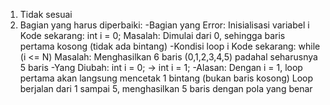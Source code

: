 1. Tidak sesuai
2. Bagian yang harus diperbaiki:
-Bagian yang Error:
Inisialisasi variabel i
Kode sekarang: int i = 0;
Masalah: Dimulai dari 0, sehingga baris pertama kosong (tidak ada bintang)
-Kondisi loop i
Kode sekarang: while (i <= N)
Masalah: Menghasilkan 6 baris (0,1,2,3,4,5) padahal seharusnya 5 baris
-Yang Diubah:
int i = 0; → int i = 1;
-Alasan:
Dengan i = 1, loop pertama akan langsung mencetak 1 bintang (bukan baris kosong)
Loop berjalan dari 1 sampai 5, menghasilkan 5 baris dengan pola yang benar